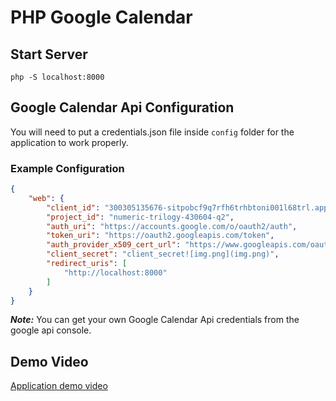 # PHP Google Calendar

## Start Server 
```shell
php -S localhost:8000 
```

## Google Calendar Api Configuration
You will need to put a credentials.json file inside `config` folder for the application to work properly.

### Example Configuration

```json
{
    "web": {
        "client_id": "300305135676-sitpobcf9q7rfh6trhbtoni001l68trl.apps.googleusercontent.com",
        "project_id": "numeric-trilogy-430604-q2",
        "auth_uri": "https://accounts.google.com/o/oauth2/auth",
        "token_uri": "https://oauth2.googleapis.com/token",
        "auth_provider_x509_cert_url": "https://www.googleapis.com/oauth2/v1/certs",
        "client_secret": "client_secret![img.png](img.png)",
        "redirect_uris": [
            "http://localhost:8000"
        ]
    }
}
```

**_Note:_** You can get your own Google Calendar Api credentials from the google api console. 

## Demo Video
[Application demo video](demo%2Fdemo.m4v)

